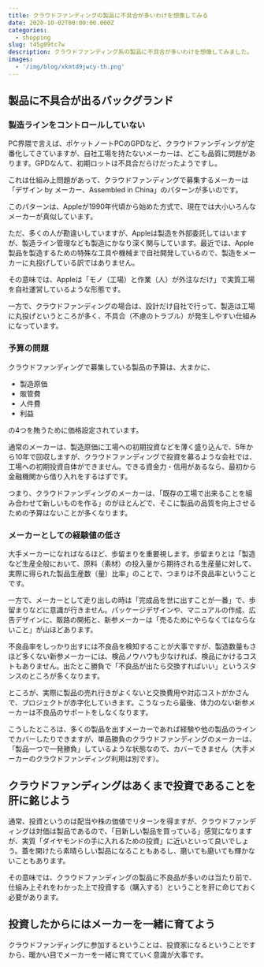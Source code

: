 ```yaml
---
title: クラウドファンディングの製品に不具合が多いわけを想像してみる
date: 2020-10-02T00:00:00.000Z
categories:
  - shopping
slug: t45g09tc7w
description: クラウドファンディング系の製品に不具合が多いわけを想像してみました。
images:
  - '/img/blog/xkmtd9jwcy-th.png'
---
```


## 製品に不具合が出るバックグランド

### 製造ラインをコントロールしていない

PC界隈で言えば、ポケットノートPCのGPDなど、クラウドファンディングが定番化してきていますが、自社工場を持たないメーカーは、どこも品質に問題があります。GPDなんて、初期ロットは不具合だらけだったようですし。

これは仕組み上問題があって、クラウドファンディングで募集するメーカーは「デザイン by メーカー、Assembled in China」のパターンが多いのです。

このパターンは、Appleが1990年代頃から始めた方式で、現在では大小いろんなメーカーが真似しています。

ただ、多くの人が勘違いしていますが、Appleは製造を外部委託してはいますが、製造ライン管理なども製造にかなり深く関与しています。最近では、Apple製品を製造するための特殊な工具や機械まで自社開発しているので、製造をメーカーに丸投げしている訳ではありません。

その意味では、Appleは「モノ（工場）と作業（人）が外注なだけ」で実質工場を自社運営しているような形態です。

一方で、クラウドファンディングの場合は、設計だけ自社で行って、製造は工場に丸投げというところが多く、不具合（不慮のトラブル）が発生しやすい仕組みになっています。

### 予算の問題

クラウドファンディングで募集している製品の予算は、大まかに、

- 製造原価
- 販管費
- 人件費
- 利益

の4つを賄うために価格設定されています。

通常のメーカーは、製造原価に工場への初期投資などを薄く盛り込んで、5年から10年で回収しますが、クラウドファンディングで投資を募るような会社では、工場への初期投資自体ができません。できる資金力・信用があるなら、最初から金融機関から借り入れをするはずです。

つまり、クラウドファンディングのメーカーは、「既存の工場で出来ることを組み合わせて新しいものを作る」のがほとんどで、そこに製品の品質を向上させるための予算はないことが多くなります。

### メーカーとしての経験値の低さ

大手メーカーになればなるほど、歩留まりを重要視します。歩留まりとは「製造など生産全般において、原料（素材）の投入量から期待される生産量に対して、実際に得られた製品生産数（量）比率」のことで、つまりは不良品率ということです。

一方で、メーカーとして走り出しの時は「完成品を世に出すことが一番」で、歩留まりなどに意識が行きません。パッケージデザインや、マニュアルの作成、広告デザインに、販路の開拓と、新参メーカーは「売るためにやらなくてはならないこと」が山ほどあります。

不良品率をしっかり出すには不良品を検知することが大事ですが、製造数量もさほど多くない新参メーカーには、検品ノウハウも少なければ、検品にかけるコストもありません。出たとこ勝負で「不良品が出たら交換すればいい」というスタンスのところが多くなります。

ところが、実際に製品の売れ行きがよくないと交換費用や対応コストがかさんで、プロジェクトが赤字化していきます。こうなったら最後、体力のない新参メーカーは不良品のサポートをしなくなります。

こうしたところは、多くの製品を出すメーカーであれば経験や他の製品のラインでカバーしたりできますが、単品勝負のクラウドファンディングのメーカーは、「製品一つで一発勝負」しているような状態なので、カバーできません（大手メーカーのクラウドファンディング利用は別です）。

## クラウドファンディングはあくまで投資であることを肝に銘じよう

通常、投資というのは配当や株の価値でリターンを得ますが、クラウドファンディングは対価は製品であるので、「目新しい製品を買っている」感覚になりますが、実質「ダイヤモンドの手に入れるための投資」に近いといって良いでしょう。蓋を開けたら素晴らしい製品になることもあるし、磨いても磨いても輝かないこともあります。

その意味では、クラウドファンディングの製品に不良品が多いのは当たり前で、仕組み上それをわかった上で投資する（購入する）ということを肝に命じておく必要があります。

## 投資したからにはメーカーを一緒に育てよう

クラウドファンディングに参加するということは、投資家になるということですから、暖かい目でメーカーを一緒に育てていく意識が大事です。
